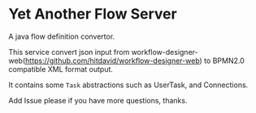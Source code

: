 # Yet Another Flow Server

A java flow definition convertor.    

This service convert json input from workflow-designer-web(https://github.com/hitdavid/workflow-designer-web) to BPMN2.0  compatible XML format output.

It contains some `Task` abstractions such as UserTask, and Connections.

Add Issue please if you have more questions, thanks.

